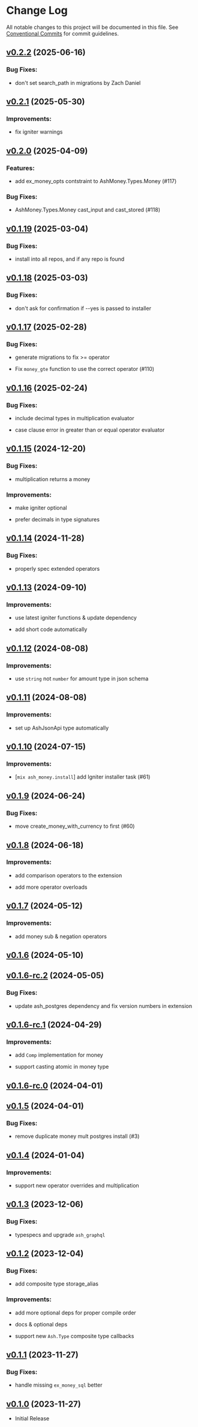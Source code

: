 # Change Log

All notable changes to this project will be documented in this file.
See [Conventional Commits](Https://conventionalcommits.org) for commit guidelines.

<!-- changelog -->

## [v0.2.2](https://github.com/ash-project/ash_money/compare/v0.2.1...v0.2.2) (2025-06-16)




### Bug Fixes:

* don't set search_path in migrations by Zach Daniel

## [v0.2.1](https://github.com/ash-project/ash_money/compare/v0.2.0...v0.2.1) (2025-05-30)




### Improvements:

* fix igniter warnings

## [v0.2.0](https://github.com/ash-project/ash_money/compare/v0.1.19...v0.2.0) (2025-04-09)




### Features:

* add ex_money_opts contstraint to AshMoney.Types.Money (#117)

### Bug Fixes:

* AshMoney.Types.Money cast_input and cast_stored (#118)

## [v0.1.19](https://github.com/ash-project/ash_money/compare/v0.1.18...v0.1.19) (2025-03-04)




### Bug Fixes:

* install into all repos, and if any repo is found

## [v0.1.18](https://github.com/ash-project/ash_money/compare/v0.1.17...v0.1.18) (2025-03-03)




### Bug Fixes:

* don't ask for confirmation if --yes is passed to installer

## [v0.1.17](https://github.com/ash-project/ash_money/compare/v0.1.16...v0.1.17) (2025-02-28)




### Bug Fixes:

* generate migrations to fix >= operator

* Fix `money_gte` function to use the correct operator (#110)

## [v0.1.16](https://github.com/ash-project/ash_money/compare/v0.1.15...v0.1.16) (2025-02-24)




### Bug Fixes:

* include decimal types in multiplication evaluator

* case clause error in greater than or equal operator evaluator

## [v0.1.15](https://github.com/ash-project/ash_money/compare/v0.1.14...v0.1.15) (2024-12-20)




### Bug Fixes:

* multiplication returns a money

### Improvements:

* make igniter optional

* prefer decimals in type signatures

## [v0.1.14](https://github.com/ash-project/ash_money/compare/v0.1.13...v0.1.14) (2024-11-28)




### Bug Fixes:

* properly spec extended operators

## [v0.1.13](https://github.com/ash-project/ash_money/compare/v0.1.12...v0.1.13) (2024-09-10)




### Improvements:

* use latest igniter functions & update dependency

* add short code automatically

## [v0.1.12](https://github.com/ash-project/ash_money/compare/v0.1.11...v0.1.12) (2024-08-08)




### Improvements:

* use `string` not `number` for amount type in json schema

## [v0.1.11](https://github.com/ash-project/ash_money/compare/v0.1.10...v0.1.11) (2024-08-08)




### Improvements:

* set up AshJsonApi type automatically

## [v0.1.10](https://github.com/ash-project/ash_money/compare/v0.1.9...v0.1.10) (2024-07-15)

### Improvements:

- [`mix ash_money.install`] add Igniter installer task (#61)

## [v0.1.9](https://github.com/ash-project/ash_money/compare/v0.1.8...v0.1.9) (2024-06-24)

### Bug Fixes:

- move create_money_with_currency to first (#60)

## [v0.1.8](https://github.com/ash-project/ash_money/compare/v0.1.7...v0.1.8) (2024-06-18)

### Improvements:

- add comparison operators to the extension

- add more operator overloads

## [v0.1.7](https://github.com/ash-project/ash_money/compare/v0.1.6...v0.1.7) (2024-05-12)

### Improvements:

- add money sub & negation operators

## [v0.1.6](https://github.com/ash-project/ash_money/compare/v0.1.6-rc.2...v0.1.6) (2024-05-10)

## [v0.1.6-rc.2](https://github.com/ash-project/ash_money/compare/v0.1.6-rc.1...v0.1.6-rc.2) (2024-05-05)

### Bug Fixes:

- update ash_postgres dependency and fix version numbers in extension

## [v0.1.6-rc.1](https://github.com/ash-project/ash_money/compare/v0.1.6-rc.0...v0.1.6-rc.1) (2024-04-29)

### Improvements:

- add `Comp` implementation for money

- support casting atomic in money type

## [v0.1.6-rc.0](https://github.com/ash-project/ash_money/compare/v0.1.5...v0.1.6-rc.0) (2024-04-01)

## [v0.1.5](https://github.com/ash-project/ash_money/compare/v0.1.4...v0.1.5) (2024-04-01)

### Bug Fixes:

- remove duplicate money mult postgres install (#3)

## [v0.1.4](https://github.com/ash-project/ash_money/compare/v0.1.3...v0.1.4) (2024-01-04)

### Improvements:

- support new operator overrides and multiplication

## [v0.1.3](https://github.com/ash-project/ash_money/compare/v0.1.2...v0.1.3) (2023-12-06)

### Bug Fixes:

- typespecs and upgrade `ash_graphql`

## [v0.1.2](https://github.com/ash-project/ash_money/compare/v0.1.1...v0.1.2) (2023-12-04)

### Bug Fixes:

- add composite type storage_alias

### Improvements:

- add more optional deps for proper compile order

- docs & optional deps

- support new `Ash.Type` composite type callbacks

## [v0.1.1](https://github.com/ash-project/ash_money/compare/v0.1.0...v0.1.1) (2023-11-27)

### Bug Fixes:

- handle missing `ex_money_sql` better

## [v0.1.0](https://github.com/ash-project/ash_money/compare/v0.1.0...v0.1.0) (2023-11-27)

- Initial Release
